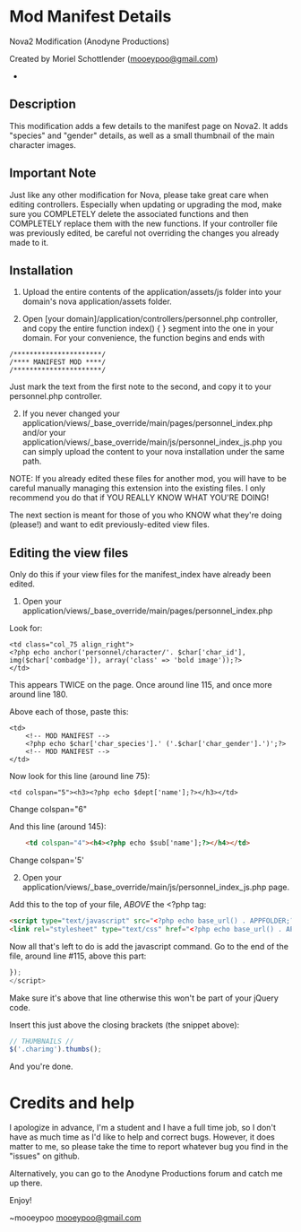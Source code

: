 Mod Manifest Details
====================
Nova2 Modification (Anodyne Productions)

Created by Moriel Schottlender (mooeypoo@gmail.com)

-

## Description
This modification adds a few details to the manifest page on Nova2. 
It adds "species" and "gender" details, as well as a small thumbnail of the main character images. 

## Important Note
Just like any other modification for Nova, please take great care when editing controllers. Especially when updating or upgrading the mod, make sure you COMPLETELY delete the associated functions and then COMPLETELY replace them with the new functions.
If your controller file was previously edited, be careful not overriding the changes you already made to it.

## Installation

1. Upload the entire contents of the application/assets/js folder into your domain's nova application/assets folder.

2. Open [your domain]/application/controllers/personnel.php controller, and copy the entire function index() { } segment into the one in your domain. For your convenience, the function begins and ends with

```
/**********************/
/**** MANIFEST MOD ****/
/**********************/
```

Just mark the text from the first note to the second, and copy it to your personnel.php controller.

2. If you never changed your application/views/_base_override/main/pages/personnel_index.php and/or your application/views/_base_override/main/js/personnel_index_js.php you can simply upload the content to your nova installation under the same path.

NOTE: If you already edited these files for another mod, you will have to be careful manually managing this extension into the existing files. I only recommend you do that if YOU REALLY KNOW WHAT YOU'RE DOING! 

The next section is meant for those of you who KNOW what they're doing (please!) and want to edit previously-edited view files.

## Editing the view files
Only do this if your view files for the manifest_index have already been edited. 

1. Open your application/views/_base_override/main/pages/personnel_index.php

Look for:

```
<td class="col_75 align_right">
<?php echo anchor('personnel/character/'. $char['char_id'], img($char['combadge']), array('class' => 'bold image'));?>
</td>
```
This appears TWICE on the page. Once around line 115, and once more around line 180.

Above each of those, paste this:

```
<td>
	<!-- MOD MANIFEST -->
	<?php echo $char['char_species'].' ('.$char['char_gender'].')';?>
	<!-- MOD MANIFEST -->
</td>
```

Now look for this line (around line 75):

```
<td colspan="5"><h3><?php echo $dept['name'];?></h3></td>
```

Change colspan="6"

And this line (around 145): 
```html
	<td colspan="4"><h4><?php echo $sub['name'];?></h4></td>
```
Change colspan='5'

2. Open your application/views/_base_override/main/js/personnel_index_js.php page.

Add this to the top of your file, *ABOVE* the <?php tag:

```html
<script type="text/javascript" src="<?php echo base_url() . APPFOLDER;?>/assets/js/jquery.thumbs.js"></script>
<link rel="stylesheet" type="text/css" href="<?php echo base_url() . APPFOLDER;?>/assets/js/jquery.thumbs.css" />
```

Now all that's left to do is add the javascript command. Go to the end of the file, around line #115, above this part:

```javascript
});
</script>
```

Make sure it's above that line otherwise this won't be part of your jQuery code. 

Insert this just above the closing brackets (the snippet above):
```javascript
// THUMBNAILS //
$('.charimg').thumbs();
```

And you're done. 

Credits and help
================
I apologize in advance, I'm a student and I have a full time job, so I don't have as much time as I'd like to help and correct bugs. However, it does matter to me, so please take the time to report whatever bug you find in the "issues" on github.

Alternatively, you can go to the Anodyne Productions forum and catch me up there.

Enjoy!

~mooeypoo
mooeypoo@gmail.com